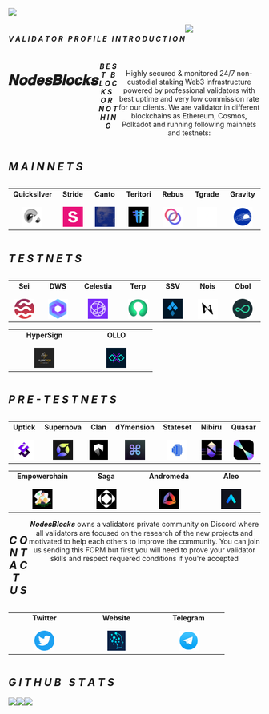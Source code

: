 <img
  src="https://i.ibb.co/0KPM0tB/Nodes-Blocks-Twitter.png"
  style="display: inline-block; margin: 0 auto; max-width: 300px">
 

<div align="center">
  <div style="display: flex; align-items: flex-start;">
  <h4><b><i>V A L I D A T O R &nbsp; P R O F I L E &nbsp; I N T R O D U C T I O N</b></i></h4>
    <img align="top" src="https://komarev.com/ghpvc/?username=NodesBlocks&color=blueviolet"/>
<br />
<br />
  </div>
</div>

<div align="center">
  <div style="display: flex; align-items: flex-start;">
  <br />
<h1>𝑵𝒐𝒅𝒆𝒔𝑩𝒍𝒐𝒄𝒌𝒔</h1>
<h5><i>B E S T &nbsp; B L O C K S &nbsp; O R &nbsp; N O T H I N G</h5></i>
<br />
<br />
Highly secured & monitored 24/7 non-custodial staking Web3 infrastructure powered by professional validators with best uptime and very low commission rate for our clients. We are validator in different blockchains as Ethereum, Cosmos, Polkadot and running following mainnets and testnets:
    <br />
    <br />
  </div>
</div>

<div align="center">
  <div style="display: flex; align-items: flex-start;">
  <h2><i>M A I N N E T S</i></h2>
  </div>
</div>

<table width="350px" align="center">
    <tbody>
        <tr valign="top">
            <td width="130px" align="center">
            <span><strong>Quicksilver</strong></span><br><br />
            <a href="https://quicksilver.explorers.guru/validator/quickvaloper12ytjmrvezqrd939ts4gy8vvcx2zlpctwfcmdg2" target="_blank" rel="noopener noreferrer">
            <img height="40px" src="https://github.com/NodesBlocks/NodesBlocks/blob/main/chains_logo/quicksilver.png">
            </td>
            <td width="130px" align="center">
            <span><strong>Stride</strong></span><br><br />
            <a href="https://stride.explorers.guru/validator/stridevaloper1dvgn8fjdnaze992h87vvnptsm4t36tm86eujqu" target="_blank" rel="noopener noreferrer">
            <img height="40px" src="https://github.com/NodesBlocks/NodesBlocks/blob/main/chains_logo/stride.png">
            </td>
            <td width="130px" align="center">
            <span><strong>Canto</strong></span><br><br />
            <a href="https://explorer.stake-take.com/canto/staking/cantovaloper16nt45ffzjks9dfrgmv5tnj2r98a6eu6yfn8jlv" target="_blank" rel="noopener noreferrer">
            <img height="40px" src="https://github.com/NodesBlocks/NodesBlocks/blob/main/chains_logo/canto.jpg">
            </td>
            <td width="130px" align="center">
            <span><strong>Teritori</strong></span><br><br />
            <a href="https://teritori.explorers.guru/validator/torivaloper1frkk7h4dj9xcy960ll0eah2rhmfcptvg5em8f2" target="_blank" rel="noopener noreferrer">
            <img height="40px" src="https://github.com/NodesBlocks/NodesBlocks/blob/main/chains_logo/teritori.png">
            </td>
            <td width="130px" align="center">
            <span><strong>Rebus</strong></span><br><br />
            <a href="https://rebus.explorers.guru/validator/rebusvaloper1cy9w3ptyc8t7gyy2ddtyxn5aj46wtz6fvxqk89" target="_blank" rel="noopener noreferrer">
            <img height="40px" src="https://github.com/NodesBlocks/NodesBlocks/blob/main/chains_logo/rebus.png">
            </td>
            <td width="130px" align="center">
            <span><strong>Tgrade</strong></span><br><br />
            <a href="https://dapp.tgrade.finance/validators" target="_blank" rel="noopener noreferrer">
            <img height="40px" src="https://github.com/NodesBlocks/NodesBlocks/blob/main/chains_logo/tgrade.png">
            </td>
            <td width="130px" align="center">
            <span><strong>Gravity</strong></span><br><br />
            <a href="https://gravity.explorers.guru/validator/gravityvaloper1g5ammtxuvw0j77urnsfqvlajgfwsyc3rymamrz" target="_blank" rel="noopener noreferrer">
            <img height="40px" src="https://github.com/NodesBlocks/NodesBlocks/blob/main/chains_logo/gravity.png">
            </td>
        </tr>
    </tbody>
</table>


<div align="center">
  <div style="display: flex; align-items: flex-start;">
  <h2><i>T E S T N E T S</i></h2>
  </div>
</div>

<table width="320px" align="center">
    <tbody>
        <tr valign="top">
            <td width="130px" align="center">
            <span><strong>Sei</strong></span><br><br />
            <a href="https://testnet-explorer.brocha.in/sei%20atlantic-sub-2/staking/seivaloper1a6hnahtx6pctqdevjutks2g0cp2zwg4hmqf0du" target="_blank" rel="noopener noreferrer">
            <img height="40px" src="https://github.com/NodesBlocks/NodesBlocks/blob/main/chains_logo/sei.png"> </a>
            </td>
            <td width="130px" align="center">
            <span><strong>DWS</strong></span><br><br />
            <a href="https://dws.explorers.guru/validator/dewebvaloper1hylhclgykz6ee5klfgqwha59vwm2te7x02c5vg" target="_blank" rel="noopener noreferrer">
            <img height="40px" src="https://github.com/NodesBlocks/NodesBlocks/blob/main/chains_logo/dws.png">
            </td>
            <td width="130px" align="center">
            <span><strong>Celestia</strong></span><br><br />
            <a href="https://dws.explorers.guru/validator/dewebvaloper1hylhclgykz6ee5klfgqwha59vwm2te7x02c5vg" target="_blank" rel="noopener noreferrer">
            <img height="40px" src="https://github.com/NodesBlocks/NodesBlocks/blob/main/chains_logo/celestia.png">
            </td>
            <td width="130px" align="center">
            <span><strong>Terp</strong></span><br><br />
            <a href="https://www.skynetexplorers.com/terpnetwork/staking/terpvaloper16wv569jztgh8e8g3sllfjyrfhejfj92tn39dje" target="_blank" rel="noopener noreferrer">
            <img height="40px" src="https://github.com/NodesBlocks/NodesBlocks/blob/main/chains_logo/terp.jpg">
            </td>
            <td width="130px" align="center">
            <span><strong>SSV</strong></span><br><br />
            <a href="https://prater.beaconcha.in/validator/94cc1ebf9f546cc4ff7edd68465745f12cc882cadf1dbcdbef86c070e9afafca5056a58ec429036b804d21d47755d036#deposits" target="_blank" rel="noopener noreferrer">
            <img height="40px" src="https://github.com/NodesBlocks/NodesBlocks/blob/main/chains_logo/ssv.png">
            </td>
            <td width="130px" align="center">
            <span><strong>Nois</strong></span><br><br />
            <a href="https://explorer.nodestake.top/nois-testnet/staking/noisvaloper1twpzutsphys7hesr0mnpvcerjp0dryvxnmd8tp" target="_blank" rel="noopener noreferrer">
            <img height="40px" src="https://github.com/NodesBlocks/NodesBlocks/blob/main/chains_logo/nois.jpg">
            </td>
            <td width="130px" align="center">
            <span><strong>Obol</strong></span><br><br />
            <a href="https://goerli.beaconcha.in/validator/0x8f1a9cedf718b0774bb92d15f6fbb898255eb42a2fef568123787c84f0ae71329b84f741695196799de57f1fce82d353#attestations" target="_blank" rel="noopener noreferrer">
            <img height="40px" src="https://github.com/NodesBlocks/NodesBlocks/blob/main/chains_logo/obol.png">
            </td>
        </tr>
    </tbody>
</table>

<table width="320px" align="center">
    <tbody>
        <tr valign="top">
            <td width="130px" align="center">
            <span><strong>HyperSign</strong></span><br><br />
            <a href="https://explorer.nodestake.top/hypersign-testnet/staking/hidvaloper1sx863tt9kty8hffv5znwndkw82tv60a5658mkq" target="_blank" rel="noopener noreferrer">
            <img height="40px" src="https://github.com/NodesBlocks/NodesBlocks/blob/main/chains_logo/hypersign.jpg">
            </td>
            <td width="130px" align="center">
            <span><strong>OLLO</strong></span><br><br />
            <a href="http://explorer.stavr.tech/ollo/staking/ollovaloper1hmzja7an6ggwvrlx8ljdyqayvktr7ee9pyzcds" target="_blank" rel="noopener noreferrer">
            <img height="40px" src="https://github.com/NodesBlocks/NodesBlocks/blob/main/chains_logo/ollo.png">
            </td>
        </tr>
    </tbody>
</table>

<div align="center">
  <div style="display: flex; align-items: flex-start;">
  <h2><i>P R E - T E S T N E T S</i></h2>
  </div>
</div>

<table width="320px" align="center">
    <tbody>
        <tr valign="top">
            <td width="130px" align="center">
            <span><strong>Uptick</strong></span><br><br />
            <img height="40px" src="https://github.com/NodesBlocks/NodesBlocks/blob/main/chains_logo/uptick.jpg">
            </td>
            <td width="130px" align="center">
            <span><strong>Supernova</strong></span><br><br />
            <img height="40px" src="https://github.com/NodesBlocks/NodesBlocks/blob/main/chains_logo/supernova.jpg"> </a>
            </td>
            <td width="130px" align="center">
            <span><strong>Clan</strong></span><br><br />
            <img height="40px" src="https://github.com/NodesBlocks/NodesBlocks/blob/main/chains_logo/clan.jpg">
            </td>
            <td width="130px" align="center">
            <span><strong>dYmension</strong></span><br><br />
            <img height="40px" src="https://github.com/NodesBlocks/NodesBlocks/blob/main/chains_logo/dymension.jpg">
            </td>
            <td width="130px" align="center">
            <span><strong>Stateset</strong></span><br><br />
            <img height="40px" src="https://github.com/NodesBlocks/NodesBlocks/blob/main/chains_logo/stateset.jpg">
            </td>
            <td width="130px" align="center">
            <span><strong>Nibiru</strong></span><br><br />
            <img height="40px" src="https://github.com/NodesBlocks/NodesBlocks/blob/main/chains_logo/nibiru.jpg">
            </td>
            <td width="130px" align="center">
            <span><strong>Quasar</strong></span><br><br />
            <img height="40px" src="https://github.com/NodesBlocks/NodesBlocks/blob/main/chains_logo/quasar.png">
            </td>
        </tr>
    </tbody>
</table>

<table width="320px" align="center">
    <tbody>
        <tr valign="top">
            <td width="130px" align="center">
            <span><strong>Empowerchain</strong></span><br><br />
            <img height="40px" src="https://github.com/NodesBlocks/NodesBlocks/blob/main/chains_logo/empowerchain.jpg">
            </td>
            <td width="130px" align="center">
            <span><strong>Saga</strong></span><br><br />
            <img height="40px" src="https://github.com/NodesBlocks/NodesBlocks/blob/main/chains_logo/saga.jpg">
            </td>
            <td width="130px" align="center">
            <span><strong>Andromeda</strong></span><br><br />
            <img height="40px" src="https://github.com/NodesBlocks/NodesBlocks/blob/main/chains_logo/andromeda.jpg">
            </td>
            <td width="130px" align="center">
            <span><strong>Aleo</strong></span><br><br />
            <img height="40px" src="https://github.com/NodesBlocks/NodesBlocks/blob/main/chains_logo/aleo.png">
            </td>
        </tr>
    </tbody>
</table>


<div align="center">
  <div style="display: flex; align-items: flex-start;">
  <h2><i>C O N T A C T &nbsp; U S </i></h2>
  𝑵𝒐𝒅𝒆𝒔𝑩𝒍𝒐𝒄𝒌𝒔 owns a validators private community on Discord where all validators are focused on the research of the new projects and motivated to help each others to improve the community. You can join us sending this FORM but first you will need to prove your validator skills and respect requered conditions if you're accepted<br />
  <br />
  <br />
  </div>
</div>

<table width="320px" align="center">
    <tbody>
        <tr valign="top">
            <td width="130px" align="center">
            <span><strong>Twitter</strong></span><br><br />
            <a href="https://twitter.com/nodesblocks" target="_blank" rel="noopener noreferrer">
            <img height="40px" src="https://github.com/NodesBlocks/NodesBlocks/blob/main/chains_logo/twitter.png">
            </td>
            <td width="130px" align="center">
            <span><strong>Website</strong></span><br><br />
            <a href="https://nodesblocks.dev" target="_blank" rel="noopener noreferrer">
            <img height="40px" src="https://github.com/NodesBlocks/NodesBlocks/blob/main/chains_logo/NodesBlocks.png">
            </td>
            <td width="130px" align="center">
            <span><strong>Telegram</strong></span><br><br />
            <a href="https://t.me/nodesblocks" target="_blank" rel="noopener noreferrer">
            <img height="40px" src="https://github.com/NodesBlocks/NodesBlocks/blob/main/chains_logo/telegram.png">
            </td>
        </tr>
    </tbody>
</table>

<div align="center">
  <div style="display: flex; align-items: flex-start;">
  <h2><i>G I T H U B &nbsp; S T A T S</i></h2>
  </div>
</div>

<div align="center">
  <div style="display: flex; align-items: flex-start;">
    <img align="top" src="https://github-readme-stats.vercel.app/api?username=NodesBlocks&show_icons=true&theme=nightowl"/>
<br />
<br />
    <img align="top" src="https://github-readme-streak-stats.herokuapp.com?user=NodesBlocks&theme=nightowl&date_format=M%20j%5B%2C%20Y%5D"/>
<br />
<br />
   <img align="down" src="https://github-readme-stats.vercel.app/api/top-langs/?username=NodesBlocks&layout=compact&theme=nightowl"/>
  </div>
</div>




